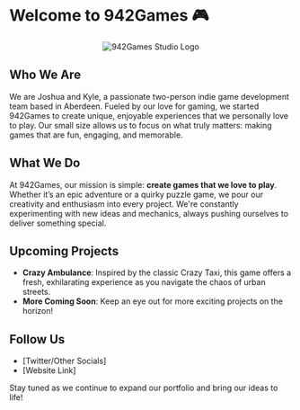 # Welcome to 942Games 🎮

<p align="center">
<img src="https://github.com/user-attachments/assets/86f2f697-a8a3-463e-8870-6c0c21ec4754" alt="942Games Studio Logo" />
</p>


## Who We Are
We are Joshua and Kyle, a passionate two-person indie game development team based in Aberdeen. Fueled by our love for gaming, we started 942Games to create unique, enjoyable experiences that we personally love to play. Our small size allows us to focus on what truly matters: making games that are fun, engaging, and memorable.

## What We Do
At 942Games, our mission is simple: **create games that we love to play**. Whether it’s an epic adventure or a quirky puzzle game, we pour our creativity and enthusiasm into every project. We're constantly experimenting with new ideas and mechanics, always pushing ourselves to deliver something special.

## Upcoming Projects
- **Crazy Ambulance**: Inspired by the classic Crazy Taxi, this game offers a fresh, exhilarating experience as you navigate the chaos of urban streets.
- **More Coming Soon**: Keep an eye out for more exciting projects on the horizon!

## Follow Us
- [Twitter/Other Socials]
- [Website Link]

Stay tuned as we continue to expand our portfolio and bring our ideas to life!

